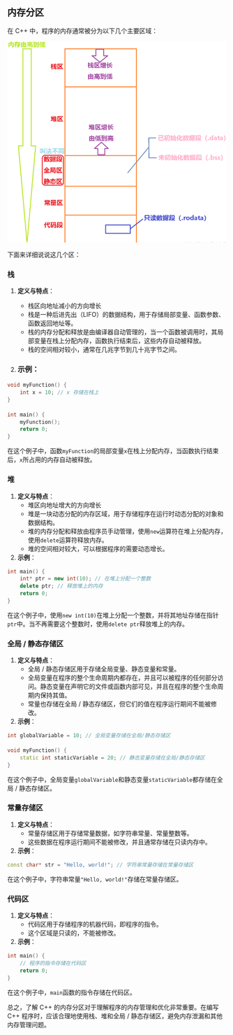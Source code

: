 ## 内存分区

在 C++ 中，程序的内存通常被分为以下几个主要区域：

![](photo/17bd45b4fbbb1c30eb3d34d0354de24.png)



下面来详细说说这几个区：

### **栈**

1. **定义与特点**：

   - 栈区向地址减小的方向增长
   - 栈是一种后进先出（LIFO）的数据结构，用于存储局部变量、函数参数、函数返回地址等。
   - 栈的内存分配和释放是由编译器自动管理的，当一个函数被调用时，其局部变量在栈上分配内存，函数执行结束后，这些内存自动被释放。
   - 栈的空间相对较小，通常在几兆字节到几十兆字节之间。

2. ### **示例**：

```cpp
void myFunction() {
    int x = 10; // x 存储在栈上
}

int main() {
    myFunction();
    return 0;
}
```

在这个例子中，函数`myFunction`的局部变量`x`在栈上分配内存，当函数执行结束后，`x`所占用的内存自动被释放。

### **堆**

1. **定义与特点**：
   - 堆区向地址增大的方向增长
   - 堆是一块动态分配的内存区域，用于存储程序在运行时动态分配的对象和数据结构。
   - 堆的内存分配和释放由程序员手动管理，使用`new`运算符在堆上分配内存，使用`delete`运算符释放内存。
   - 堆的空间相对较大，可以根据程序的需要动态增长。
2. **示例**：

```cpp
int main() {
    int* ptr = new int(10); // 在堆上分配一个整数
    delete ptr; // 释放堆上的内存
    return 0;
}
```

在这个例子中，使用`new int(10)`在堆上分配一个整数，并将其地址存储在指针`ptr`中。当不再需要这个整数时，使用`delete ptr`释放堆上的内存。

### **全局 / 静态存储区**

1. **定义与特点**：
   - 全局 / 静态存储区用于存储全局变量、静态变量和常量。
   - 全局变量在程序的整个生命周期内都存在，并且可以被程序的任何部分访问。静态变量在声明它的文件或函数内部可见，并且在程序的整个生命周期内保持其值。
   - 常量也存储在全局 / 静态存储区，但它们的值在程序运行期间不能被修改。
2. **示例**：

```cpp
int globalVariable = 10; // 全局变量存储在全局/静态存储区

void myFunction() {
    static int staticVariable = 20; // 静态变量存储在全局/静态存储区
}
```

在这个例子中，全局变量`globalVariable`和静态变量`staticVariable`都存储在全局 / 静态存储区。

### **常量存储区**

1. **定义与特点**：
   - 常量存储区用于存储常量数据，如字符串常量、常量整数等。
   - 这些数据在程序运行期间不能被修改，并且通常存储在只读内存中。
2. **示例**：

```cpp
const char* str = "Hello, world!"; // 字符串常量存储在常量存储区
```

在这个例子中，字符串常量`"Hello, world!"`存储在常量存储区。

### **代码区**

1. **定义与特点**：
   - 代码区用于存储程序的机器代码，即程序的指令。
   - 这个区域是只读的，不能被修改。
2. **示例**：

```cpp
int main() {
    // 程序的指令存储在代码区
    return 0;
}
```

在这个例子中，`main`函数的指令存储在代码区。

总之，了解 C++ 的内存分区对于理解程序的内存管理和优化非常重要。在编写 C++ 程序时，应该合理地使用栈、堆和全局 / 静态存储区，避免内存泄漏和其他内存管理问题。


